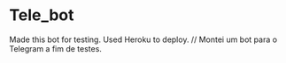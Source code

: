 # Tele_bot
Made this bot for testing.
Used Heroku to deploy.
//
Montei um bot para o Telegram a fim de testes.
